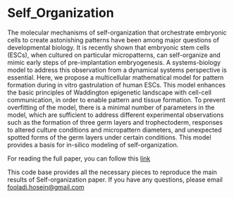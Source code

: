 # Self_Organization
The molecular mechanisms of self-organization that orchestrate embryonic cells
to create astonishing patterns have been among major questions of developmental
biology. It is recently shown that embryonic stem cells (ESCs), when cultured on
particular micropatterns, can self-organize and mimic early steps of pre-implantation
embryogenesis. A systems-biology model to address this observation from a dynamical
systems perspective is essential. Here, we propose a multicellular mathematical model
for pattern formation during in vitro gastrulation of human ESCs. This model enhances
the basic principles of Waddington epigenetic landscape with cell-cell communication,
in order to enable pattern and tissue formation. To prevent overfitting of the model,
there is a minimal number of parameters in the model, which are sufficient to address
different experimental observations such as the formation of three germ layers and
trophectoderm, responses to altered culture conditions and micropattern diameters,
and unexpected spotted forms of the germ layers under certain conditions. This model
provides a basis for in-silico modeling of self-organization.

For reading the full paper, you can follow this [link](https://www.biorxiv.org/content/early/2018/01/01/241604)

This code base provides all the necessary pieces to reproduce the main results of Self-organization paper. If you have any questions, please email [fooladi.hosein@gmail.com](fooladi.hosein@gmail.com)
